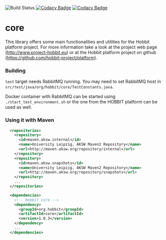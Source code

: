 ![Build Status](https://github.com/hobbit-project/core/workflows/build/badge.svg) [![Codacy Badge](https://app.codacy.com/project/badge/Grade/cab3efc1ece64aa4ba189e3e3d465ede)](https://www.codacy.com/manual/MichaelRoeder/core/dashboard?utm_source=github.com&amp;utm_medium=referral&amp;utm_content=hobbit-project/core&amp;utm_campaign=Badge_Grade) [![Codacy Badge](https://app.codacy.com/project/badge/Coverage/cab3efc1ece64aa4ba189e3e3d465ede)](https://www.codacy.com/manual/MichaelRoeder/core/dashboard?utm_source=github.com&utm_medium=referral&utm_content=hobbit-project/core&utm_campaign=Badge_Coverage)

# core
This library offers some main functionalities and utilities for the Hobbit platform project. For more information take a look at the project web page (http://www.project-hobbit.eu) or at the Hobbit platform project on github (https://github.com/hobbit-project/platform).

### Building

`test` target needs RabbitMQ running. You may need to set RabbitMQ host in `src/test/java/org/hobbit/core/TestConstants.java`.

Docker container with RabbitMQ can be started using `./start_test_environment.sh` or the one from the HOBBIT platform can be used as well.

### Using it with Maven

```xml
  <repositories>
    <repository>
      <id>maven.aksw.internal</id>
      <name>University Leipzig, AKSW Maven2 Repository</name>
      <url>http://maven.aksw.org/repository/internal</url>
    </repository>
    <repository>
      <id>maven.aksw.snapshots</id>
      <name>University Leipzig, AKSW Maven2 Repository</name>
      <url>http://maven.aksw.org/repository/snapshots</url>
    </repository>
    ...
  </repositories>

  <dependencies>
    <!-- Hobbit core -->
    <dependency>
      <groupId>org.hobbit</groupId>
      <artifactId>core</artifactId>
      <version>1.0.3</version>
    </dependency>
    ...
  </dependencies>
```

